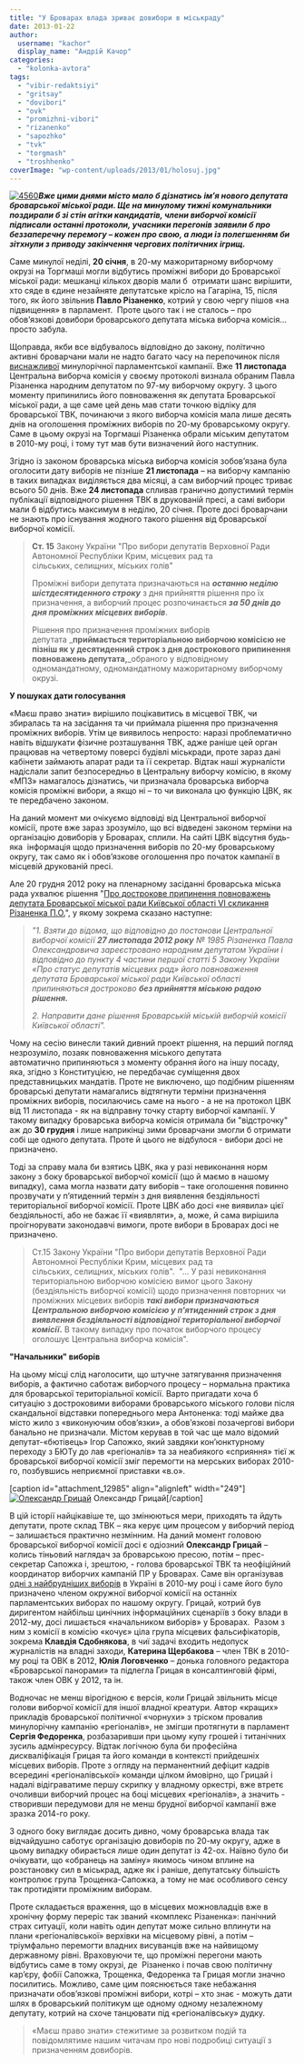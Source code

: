```yaml
---
title: "У Броварах влада зриває довибори в міськраду"
date: 2013-01-22
author: 
  username: "kachor"
  display_name: "Андрій Качор"
categories: 
  - "kolonka-avtora"
tags: 
  - "vibir-redaktsiyi"
  - "gritsay"
  - "dovibori"
  - "ovk"
  - "promizhni-vibori"
  - "rizanenko"
  - "sapozhko"
  - "tvk"
  - "torgmash"
  - "troshhenko"
coverImage: "wp-content/uploads/2013/01/holosuj.jpg"
---
```


[![4560](https://mpz.brovary.org/wp-content/uploads/2013/01/4560.jpeg)](https://mpz.brovary.org/u-brovarah-vlada-zrivaye-vibori-v-miskradu/attachment/4560/)**_Вже цими днями місто мало б дізнатись ім’я нового депутата броварської міської ради. Ще на минулому тижні комунальники поздирали б зі стін агітки кандидатів, члени виборчої комісії підписали останні протоколи, учасники перегонів заявили б про беззаперечну перемогу – кожен про свою, а люди із полегшенням би зітхнули з приводу закінчення чергових політичних ігрищ._**

Саме минулої неділі, **20 січня**, в 20-му мажоритарному виборчому окрузі на Торгмаші могли відбутись проміжні вибори до Броварської міської ради: мешканці кількох дворів мали б  отримати шанс вирішити, хто сяде в єдине незайняте депутатське крісло на Гагаріна, 15, після того, як його звільнив **Павло Різаненко**, котрий у свою чергу пішов «на підвищення» в парламент.  Проте цього так і не сталось – про обов’язкові довибори броварського депутата міська виборча комісія… просто забула.

Щоправда, якби все відбувалось відповідно до закону, політично активні броварчани мали не надто багато часу на перепочинок після [виснажливої](https://mpz.brovary.org/shho-i-treba-bulo-dovesti/) минулорічної парламентської кампанії. Вже **11 листопада** Центральна виборча комісія у своєму протоколі визнала обраним Павла Різаненка народним депутатом по 97-му виборчому округу. З цього моменту припинились його повноваження як депутата Броварської міської ради, а ще саме цей день мав стати точкою відліку для броварської ТВК, починаючи з якого виборча комісія мала лише десять днів на оголошення проміжних виборів по 20-му броварському округу. Саме в цьому окрузі на Торгмаші Різаненка обрали міським депутатом в 2010-му році, і тому тут мав бути визначений його наступник.

Згідно із законом броварська міська виборча комісія зобов’язана була оголосити дату виборів не пізніше **21 листопада** – на виборчу кампанію в таких випадках виділяється два місяці, а сам виборчий процес триває всього 50 днів. Вже **24 листопада** спливав гранично допустимий термін публікації відповідного рішення ТВК в друкованій пресі, а самі вибори мали б відбутись максимум в неділю, 20 січня. Проте досі броварчани не знають про існування жодного такого рішення від броварської виборчої комісії.

> **Cт. 15** Закону України "Про вибори депутатів Верховної Ради Автономної Республіки Крим, місцевих рад та сільських, селищних, міських голів"
> 
> Проміжні вибори депутата призначаються на _**останню неділю шістдесятиденного строку**_ з дня прийняття рішення про їх призначення, а виборчий процес розпочинається _**за 50 днів до дня проміжних місцевих виборів**_.
> 
> Рішення про призначення проміжних виборів депутата _**приймається територіальною виборчою комісією не пізніш як у десятиденний строк з дня дострокового припинення повноважень депутата,**_обраного у відповідному одномандатному, одномандатному мажоритарному виборчому окрузі.

**У пошуках дати голосування**

«Маєш право знати» вирішило поцікавитись в місцевої ТВК, чи збиралась та на засідання та чи приймала рішення про призначення проміжних виборів. Утім це виявилось непросто: наразі проблематично навіть відшукати фізичне розташування ТВК, адже раніше цей орган працював на четвертому поверсі будівлі міськради, проте зараз дані кабінети займають апарат ради та її секретар. Відтак наші журналісти надіслали запит безпосередньо в Центральну виборчу комісію, в якому «МПЗ» намагалось дізнатись, чи призначала броварська виборча комісія проміжні вибори, а якщо ні – то чи виконала цю функцію ЦВК, як те передбачено законом.

На даний момент ми очікуємо відповіді від Центральної виборчої комісії, проте вже зараз зрозуміло, що всі відведені законом терміни на організацію довиборів у Броварах, сплили. На сайті ЦВК відсутня будь-яка  інформація щодо призначення виборів по 20-му броварському округу, так само як і обов’язкове оголошення про початок кампанії в місцевій друкованій пресі.

Але 20 грудня 2012 року на пленарному засіданні броварська міська рада ухвалює рішення "[Про дострокове припинення повноважень депутата Броварської міської ради Київської області VI скликання Різаненка П.О.](http://docs.pravo-znaty.org.ua/p6443/20.12.2012/821-27-06)", у якому зокрема сказано наступне:

> _"1. Взяти до відома, що відповідно до постанови Центральної виборчої комісії **27 листопада 2012 року** № 1985 Різаненка Павла Олександровича зареєстровано народним депутатом України і відповідно до пункту 4 частини першої статті 5 Закону України «Про статус депутатів місцевих рад» його повноваження депутата Броварської міської ради Київської області припиняються достроково **без прийняття міською радою рішення.**_
> 
> _2\. Направити дане рішення Броварській міській виборчій комісії Київської області"._

Чому на сесію винесли такий дивний проект рішення, на перший погляд незрозуміло, позаяк повноваження міського депутата автоматично припиняються з моменту обрання його на іншу посаду, яка, згідно з Конституцією, не передбачає суміщення двох представницьких мандатів. Проте не виключено, що подібним рішенням броварські депутати намагались відтягнути терміни призначення проміжних виборів, посилаючись саме на нього - а не на протокол ЦВК від 11 листопада - як на відправну точку старту виборчої кампанії. У такому випадку броварська виборча комісія отримала би "відстрочку" аж до **30 грудня** і лише наприкінці зими броварчани змогли б отримати собі ще одного депутата. Проте й цього не відбулося - вибори досі не призначено.

Тоді за справу мала би взятись ЦВК, яка у разі невиконання норм закону з боку броварської виборчої комісії (що й маємо в нашому випадку), сама могла назвати дату виборів – таке оголошення повинно прозвучати у п’ятиденний термін з дня виявлення бездіяльності територіальної виборчої комісії. Проте ЦВК або досі «не виявила» цієї бездіяльності, або не бажає її «виявляти», а, може, й сама вирішила проігнорувати законодавчі вимоги, проте вибори в Броварах досі не призначено.

> Ст.15 Закону України "Про вибори депутатів Верховної Ради Автономної Республіки Крим, місцевих рад та сільських, селищних, міських голів".  "... У разі невиконання територіальною виборчою комісією вимог цього Закону (бездіяльність виборчої комісії) щодо призначення повторних чи проміжних місцевих виборів **_такі вибори призначаються Центральною виборчою комісією у п'ятиденний строк з дня виявлення бездіяльності відповідної територіальної виборчої комісії_.** В такому випадку про початок виборчого процесу оголошує Центральна виборча комісія".

**"Начальники" виборів**

На цьому місці слід наголосити, що штучне затягування призначення виборів, а фактично саботаж виборчого процесу – нормальна практика для броварської територіальної комісії. Варто пригадати хоча б ситуацію з достроковими виборами броварського міського голови після скандальної відставки попереднього мера Антоненка: тоді майже два місто жило з «виконуючим обов’язки», а обов’язкові позачергові вибори банально не призначали. Містом керував в той час ще мало відомий депутат-«бютівець» Ігор Сапожко, який завдяки кон’юнктурному переходу з БЮТу до лав «регіоналів» та за неабиякого «сприяння» тієї ж броварської виборчої комісії зміг перемогти на мерських виборах 2010-го, позбувшись неприємної приставки «в.о».

\[caption id="attachment\_12985" align="alignleft" width="249"\][![Олександр Грицай](https://mpz.brovary.org/wp-content/uploads/2013/01/IMG_4294.jpg)](https://mpz.brovary.org/u-brovarah-vlada-zrivaye-vibori-v-miskradu/img_4294-2/) Олександр Грицай\[/caption\]

В цій історії найцікавіше те, що змінюються мери, приходять та йдуть депутати, проте склад ТВК – яка керує цим процесом у виборчий період – залишається практично незмінним. На даний момент головою броварської виборчої комісії досі є одіозний **Олександр Грицай** – колись тіньовий наглядач за броварською пресою, потім – прес-секретар Сапожка і, зрештою, - голова броварської ТВК та неофіційний координатор виборчих кампаній ПР у Броварах. Саме він організував [одні з найбрудніших виборів](http://brovary.wordpress.com/) в Україні в 2010-му році і саме його було призначено членом окружної виборчої комісії на останніх парламентських виборах по нашому округу. Грицай, котрий був диригентом найбільш цинічних інформаційних сценаріїв з боку влади в 2012-му, досі лишається «начальником виборів» у Броварах.  Разом з ним з комісії в комісію «кочує» ціла група місцевих фальсифікаторів, зокрема **Клавдія Сдобнякова**, в чиї задачі входить недопуск журналістів на владні заходи, **Катерина Щербакова** – член ТВК в 2010-му році та ОВК в 2012, **Юлія Логовченко** – донька головного редактора «Броварської панорами» та підлегла Грицая в консалтинговій фірмі, також член ОВК у 2012, та ін.

Водночас не менш вірогідною є версія, коли Грицай звільнить місце голови виборчої комісії для іншої владної креатури. Автор «кращих» прикладів броварської політичної «чорнухи» з тріском провалив минулорічну кампанію «регіоналів», не змігши протягнути в парламент **Сергія Федоренка**, розбазаривши при цьому купу грошей і титанічних зусиль адмінресурсу. Відтак логічною була би професійна дискваліфікація Грицая та його команди в контексті прийдешніх місцевих виборів. Проте з огляду на перманентний дефіцит кадрів всередині «регіоналівської» команди цілком ймовірно, що Грицай і надалі відіграватиме першу скрипку у владному оркестрі, вже втретє очоливши виборчий процес на боці місцевих «регіоналів», а значить -  створивши передумови для не менш брудної виборчої кампанії вже зразка 2014-го року.

З одного боку виглядає досить дивно, чому броварська влада так відчайдушно саботує організацію довиборів по 20-му округу, адже в цьому випадку обирається лише один депутат із 42-ох. Наївно було би очікувати, що «обранець на заміну» якимось чином вплине на розстановку сил в міськрад, адже як і раніше, депутатську більшість контролює група Трощенка-Сапожка, а тому не має особливого сенсу так протидіяти проміжним виборам.

Проте складається враження, що в місцевих можновладців вже в хронічну форму переріс так званий «комплекс Різаненка»: панічний страх ситуації, коли навіть один депутат може сильно вплинути на плани «регіоналівської» верхівки на місцевому рівні, а потім – тріумфально перемогти владних висуванців вже на найвищому державному рівні. Враховуючи те, що проміжні перегони мають відбутись саме в тому окрузі, де  Різаненко і почав свою політичну кар’єру, фобії Сапожка, Трощенка, Федоренка та Грицая могли значно посилитись. Можливо, саме цим пояснюється таке небажання призначати обов’язкові проміжні вибори, котрі – хто знає - можуть дати шлях в броварський політикум ще одному одному незалежному депутату, котрий на схоче танцювати під «регіоналівську» дудку.

> «Маєш право знати» стежитиме за розвитком подій та повідомлятиме нашим читачам про нові подробиці ситуації з призначенням довиборів.
